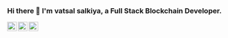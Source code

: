 ### Hi there 👋 I'm vatsal salkiya, a Full Stack Blockchain Developer.
<!-- Please don't remove this: Grab your social icons from https://github.com/carlsednaoui/gitsocial -->

<!-- display the social media buttons in your README -->

<a href="https://www.linkedin.com/in/vatsal-h-salkiya/">
  <img align="left" alt="Akshit's Linkdein" width="22px" src="https://cdn.jsdelivr.net/npm/simple-icons@v3/icons/linkedin.svg" />
</a>
<a href="mailto:vatsal.salkiya95@gmail.com">
  <img align="left" alt="Akshit's Github" width="22px" src="https://cdn.jsdelivr.net/npm/simple-icons@v3/icons/gmail.svg" />
</a>
<a href="https://github.com/vatsal095">
  <img align="left" alt="Akshit's Github" width="22px" src="https://cdn.jsdelivr.net/npm/simple-icons@v3/icons/github.svg" />
</a>
&nbsp;


<!-- Please don't remove this: Grab your social icons from https://github.com/carlsednaoui/gitsocial -->
<!--
**vatsal095/vatsal095** is a ✨ _special_ ✨ repository because its `README.md` (this file) appears on your GitHub profile.

Here are some ideas to get you started:

- 🔭 I’m currently working on ...
- 🌱 I’m currently learning ...
- 👯 I’m looking to collaborate on ...
- 🤔 I’m looking for help with ...
- 💬 Ask me about ...
- 📫 How to reach me: ...
- 😄 Pronouns: ...
- ⚡ Fun fact: ...
-->
